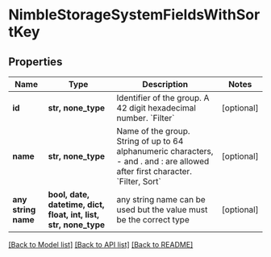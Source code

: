 # NimbleStorageSystemFieldsWithSortKey


## Properties
Name | Type | Description | Notes
------------ | ------------- | ------------- | -------------
**id** | **str, none_type** | Identifier of the group. A 42 digit hexadecimal number. &#x60;Filter&#x60; | [optional] 
**name** | **str, none_type** | Name of the group. String of up to 64 alphanumeric characters, - and . and : are allowed after first character. &#x60;Filter, Sort&#x60; | [optional] 
**any string name** | **bool, date, datetime, dict, float, int, list, str, none_type** | any string name can be used but the value must be the correct type | [optional]

[[Back to Model list]](../README.md#documentation-for-models) [[Back to API list]](../README.md#documentation-for-api-endpoints) [[Back to README]](../README.md)


